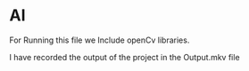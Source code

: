 # AI

For Running this file we Include openCv libraries.

I have recorded the output of the project in the Output.mkv file
